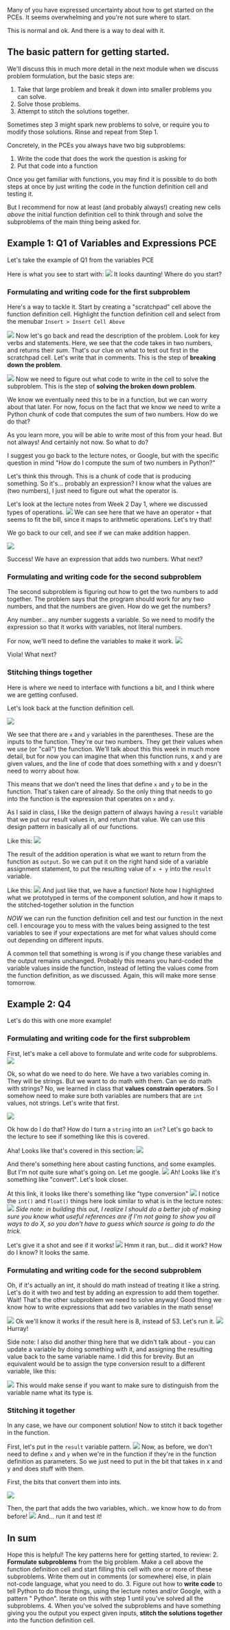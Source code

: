 Many of you have expressed uncertainty about how to get started on the PCEs. It seems overwhelming and you're not sure where to start. 

This is normal and ok. And there is a way to deal with it.

## The basic pattern for getting started.

We'll discuss this in much more detail in the next module when we discuss problem formulation, but the basic steps are:
1. Take that large problem and break it down into smaller problems you can solve. 
2. Solve those problems.
3. Attempt to stitch the solutions together. 

Sometimes step 3 might spark new problems to solve, or require you to modify those solutions. Rinse and repeat from Step 1.

Concretely, in the PCEs you always have two big subproblems:
1. Write the code that does the work the question is asking for
2. Put that code into a function

Once you get familiar with functions, you may find it is possible to do both steps at once by just writing the code in the function definition cell and testing it.

But I recommend for now at least (and probably always!) creating new cells *above* the initial function definition cell to think through and solve the subproblems of the main thing being asked for.

## Example 1: Q1 of Variables and Expressions PCE

Let's take the example of Q1 from the variables PCE

Here is what you see to start with:
![](../resources/Pasted%20image%2020220207112854.png)
It looks daunting! Where do you start?

### Formulating and writing code for the first subproblem

Here's a way to tackle it. Start by creating a "scratchpad" cell above the function definition cell. Highlight the function definition cell and select from the menubar `Insert > Insert Cell Above`

![](../resources/Pasted%20image%2020220207113002.png)
Now let's go back and read the description of the problem. Look for key verbs and statements. Here, we see that the code takes in two numbers, and returns their *sum*. That's our clue on what to test out first in the scratchpad cell. Let's write that in comments. This is the step of **breaking down the problem**. 

![](../resources/Pasted%20image%2020220207113148.png)
Now we need to figure out what code to write in the cell to solve the subproblem. This is the step of **solving the broken down problem**. 

We know we eventually need this to be in a function, but we can worry about that later. For now, focus on the fact that we know we need to write a Python chunk of code that computes the sum of two numbers. How do we do that?

As you learn more, you will be able to write most of this from your head. But not always! And certainly not now. So what to do?

I suggest you go back to the lecture notes, or Google, but with the specific question in mind "How do I compute the sum of two numbers in Python?" 

Let's think this through. This is a chunk of code that is producing something. So it's... probably an expression? I know what the values are (two numbers), I just need to figure out what the operator is.

Let's look at the lecture notes from Week 2 Day 1, where we discussed types of operations.
![](../resources/Pasted%20image%2020220207113521.png)
We can see here that we have an operator `+` that seems to fit the bill, since it maps to arithmetic operations. Let's try that!

We go back to our cell, and see if we can make addition happen.

![](../resources/Pasted%20image%2020220207213028.png)

Success! We have an expression that adds two numbers. What next?

### Formulating and writing code for the second subproblem
The second subproblem is figuring out how to get the two numbers to add together. The problem says that the program should work for any two numbers, and that the numbers are given. How do we get the numbers?

Any number... any number suggests a variable. So we need to modify the expression so that it works with variables, not literal numbers.

For now, we'll need to define the variables to make it work.
![](../resources/Pasted%20image%2020220207213112.png)

Viola! What next?

### Stitching things together

Here is where we need to interface with functions a bit, and I think where we are getting confused.

Let's look back at the function definition cell. 

![](../resources/Pasted%20image%2020220207213126.png)

We see that there are `x` and `y` variables in the parentheses. These are the inputs to the function. They're our two numbers. They get their values when we *use* (or "call") the function. We'll talk about this this week in much more detail, but for now you can imagine that when this function runs, x and y are given values, and the line of code that does something with x and y doesn't need to worry about how. 

This means that we don't need the lines that define `x` and `y` to be in the function. That's taken care of already. So the only thing that needs to go into the function is the expression that operates on `x` and `y`.

As I said in class, I like the design pattern of always having a `result` variable that we put our result values in, and return that value. We can use this design pattern in basically all of our functions.

Like this: 
![](../resources/Pasted%20image%2020220207213304.png)

The result of the addition operation is what we want to return from the function as `output`. So we can put it on the right hand side of a variable assignment statement, to put the resulting value of `x + y` into the `result` variable.

Like this:
![](../resources/Pasted%20image%2020220207213413.png)
And just like that, we have a function! Note how I highlighted what we prototyped in terms of the component solution, and how it maps to the stitched-together solution in the function

*NOW* we can run the function definition cell and test our function in the next cell. I encourage you to mess with the values being assigned to the test variables to see if your expectations are met for what values should come out depending on different inputs. 

A common tell that something is wrong is if you change these variables and the output remains unchanged. Probably this means you hard-coded the variable values inside the function, instead of letting the values come from the function definition, as we discussed. Again, this will make more sense tomorrow.

## Example 2: Q4

Let's do this with one more example!

### Formulating and writing code for the first subproblem

First, let's make a cell above to formulate and write code for subproblems.
![](../resources/Pasted%20image%2020220207213531.png)

Ok, so what do we need to do here. We have a two variables coming in. They will be strings. But we want to do math with them. Can we do math with strings? No, we learned in class that **values constrain operators**. So I somehow need to make sure both variables are numbers that are `int` values, not strings. Let's write that first.

![](../resources/Pasted%20image%2020220207213712.png)

Ok how do I do that? How do I turn a `string` into an `int`? Let's go back to the lecture to see if something like this is covered. 

Aha! Looks like that's covered in this section:
![](../resources/Pasted%20image%2020220207213848.png)

And there's something here about casting functions, and some examples. But I'm not quite sure what's going on. Let me google.
![](../resources/Pasted%20image%2020220207214020.png)
Ah! Looks like it's something like "convert". Let's look closer.

At this link, it looks like there's something like "type conversion"
![](../resources/Pasted%20image%2020220207214130.png)
I notice the `int()` and `float()` things here look similar to what is in the lecture notes:
![](../resources/Pasted%20image%2020220207214300.png)
*Side note: in building this out, I realize I should do a better job of making sure you know what useful references are if I'm not going to show you all ways to do X, so you don't have to guess which source is going to do the trick.*

Let's give it a shot and see if it works!
![](../resources/Pasted%20image%2020220207214411.png)
Hmm it ran, but... did it work? How do I know? It looks the same.

### Formulating and writing code for the second subproblem

Oh, if it's actually an int, it should do math instead of treating it like a string. Let's do it with two and test by adding an expression to add them together. Wait! That's the other subproblem we need to solve anyway! Good thing we know how to write expressions that add two variables in the math sense!

![](../resources/Pasted%20image%2020220207214536.png)
Ok we'll know it works if the result here is 8, instead of 53. Let's run it.
![](../resources/Pasted%20image%2020220207214558.png)
Hurray!

Side note: I also did another thing here that we didn't talk about - you can update a variable by doing something with it, and assigning the resulting value back to the same variable name. I did this for brevity. But an equivalent would be to assign the type conversion result to a different variable, like this:

![](../resources/Pasted%20image%2020220207214742.png)
This would make sense if you want to make sure to distinguish from the variable name what its type is.

### Stitching it together

In any case, we have our component solution! Now to stitch it back together in the function.

First, let's put in the `result` variable pattern.
![](../resources/Pasted%20image%2020220207214938.png)
Now, as before, we don't need to define `x` and `y` when we're in the function if they're in the function definition as parameters. So we just need to put in the bit that takes in x and y and does stuff with them.

First, the bits that convert them into ints.

![](../resources/Pasted%20image%2020220207215136.png)

Then, the part that adds the two variables, which.. we know how to do from before!
![](../resources/Pasted%20image%2020220207215151.png)
And... run it and test it!

## In sum
Hope this is helpful! The key patterns here for getting started, to review:
2. **Formulate subproblems** from the big problem. Make a cell above the function definition cell and start filling this cell with one or more of these subproblems. Write them out in comments (or somewhere) else, in plain not-code language, what you need to do.
3. Figure out how to **write code** to tell Python to do those things, using the lecture notes and/or Google, with a pattern "<the thing you want to do> Python". Iterate on this with step 1 until you've solved all the subproblems.
4. When you've solved the subproblems and have something giving you the output you expect given inputs, **stitch the solutions together** into the function definition cell.